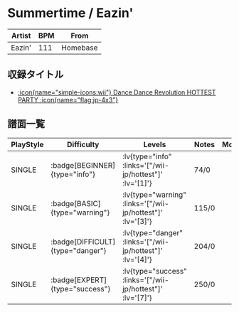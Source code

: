 # Summertime / Eazin'

|Artist|BPM|From|
|------|---|----|
|Eazin'|111|Homebase|

## 収録タイトル

- [ :icon{name="simple-icons:wii"} Dance Dance Revolution HOTTEST PARTY :icon{name="flag:jp-4x3"} ](/wii-jp/hottest)

## 譜面一覧

|PlayStyle|Difficulty|Levels|Notes|Movie|
|---------|----------|------|-----|-----|
|SINGLE| :badge[BEGINNER]{type="info"} | :lv{type="info" :links='["/wii-jp/hottest"]' :lv='[1]'} |74/0||
|SINGLE| :badge[BASIC]{type="warning"} | :lv{type="warning" :links='["/wii-jp/hottest"]' :lv='[3]'} |115/0||
|SINGLE| :badge[DIFFICULT]{type="danger"} | :lv{type="danger" :links='["/wii-jp/hottest"]' :lv='[4]'} |204/0||
|SINGLE| :badge[EXPERT]{type="success"} | :lv{type="success" :links='["/wii-jp/hottest"]' :lv='[7]'} |250/0||
